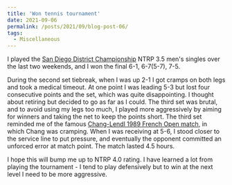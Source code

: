 ```yaml
---
title: 'Won tennis tournament'
date: 2021-09-06
permalink: /posts/2021/09/blog-post-06/
tags:
  - Miscellaneous
---
```


I played the [San Diego District Championship](https://playtennis.usta.com/Competitions/san-diego-district-tennis-association/Tournaments/draws/C23369B8-B5EB-4DCC-98F6-ED8C8BF21752) NTRP 3.5 men's singles over the last two weekends, and I won the final 6-1, 6-7(5-7), 7-5.

During the second set tiebreak, when I was up 2-1 I got cramps on both legs and took a medical timeout. At one point I was leading 5-3 but lost four consecutive points and the set, which was quite disappointing. I thought about retiring but decided to go as far as I could. The third set was brutal, and to avoid using my legs too much, I played more aggressively by aiming for winners and taking the net to keep the points short. The third set reminded me of the famous [Chang-Lendl 1989 French Open match](https://www.google.com/url?sa=t&rct=j&q=&esrc=s&source=web&cd=&cad=rja&uact=8&ved=2ahUKEwjko6Wp0evyAhXCGTQIHUc9Dy4QwqsBegQIAxAB&url=https%3A%2F%2Fwww.youtube.com%2Fwatch%3Fv%3DZTPAUi0nFIs&usg=AOvVaw35QGToSG8B8NqxwIE-eZah), in which Chang was cramping. When I was receiving at 5-6, I stood closer to the service line to put pressure, and eventually the opponent committed an unforced error at match point. The match lasted 4.5 hours.

I hope this will bump me up to NTRP 4.0 rating. I have learned a lot from playing the tournament - I tend to play defensively but to win at the next level I need to be more aggressive.
